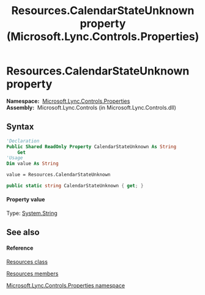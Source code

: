 ﻿---
title: Resources.CalendarStateUnknown property  (Microsoft.Lync.Controls.Properties)
TOCTitle: 'CalendarStateUnknown property '
ms:assetid: P:Microsoft.Lync.Controls.Properties.Resources.CalendarStateUnknown_DI_3_UC_OCS14MrefLyncWPF
ms:mtpsurl: https://msdn.microsoft.com/en-us/library/microsoft.lync.controls.properties.resources.calendarstateunknown_di_3_uc_ocs14mreflyncwpf(v=office.15)
ms:contentKeyID: 48600245
ms.date: 07/28/2014
mtps_version: v=office.15
f1_keywords:
- Microsoft.Lync.Controls.Properties.Resources.CalendarStateUnknown
dev_langs:
- CSharp
- JScript
- VB
- other
---

# Resources.CalendarStateUnknown property

**Namespace:**  [Microsoft.Lync.Controls.Properties](microsoft-lync-controls-properties-namespace_1.md)  
**Assembly:**  Microsoft.Lync.Controls (in Microsoft.Lync.Controls.dll)

## Syntax

``` vb
'Declaration
Public Shared ReadOnly Property CalendarStateUnknown As String
    Get
'Usage
Dim value As String

value = Resources.CalendarStateUnknown
```

``` csharp
public static string CalendarStateUnknown { get; }
```

#### Property value

Type: [System.String](http://msdn2.microsoft.com/en-us/library/s1wwdcbf)  

## See also

#### Reference

[Resources class](resources-class-microsoft-lync-controls-properties_1.md)

[Resources members](resources-members-microsoft-lync-controls-properties_1.md)

[Microsoft.Lync.Controls.Properties namespace](microsoft-lync-controls-properties-namespace_1.md)


